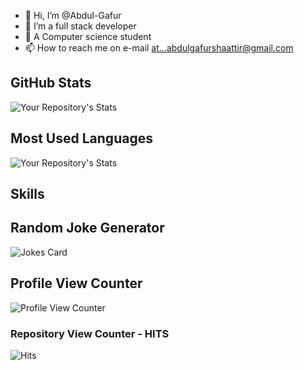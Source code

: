- 👋 Hi, I’m @Abdul-Gafur
- 👀 I’m a full stack developer
- 🌱 A Computer science student
- 📫 How to reach me on e-mail at...abdulgafurshaattir@gmail.com

<!---
Abdul-Gafur/Abdul-Gafur is a ✨ special ✨ repository because its `README.md` (this file) appears on your GitHub profile.
You can click the Preview link to take a look at your changes.
--->

## GitHub Stats

![Your Repository's Stats](https://github-readme-stats.vercel.app/api?username=Tanu-N-Prabhu&show_icons=true)

## Most Used Languages

![Your Repository's Stats](https://github-readme-stats.vercel.app/api/top-langs/?username=Tanu-N-Prabhu&theme=blue-green)

## Skills

<!-- [![My Skills](https://skillicons.dev/icons?i=js,html,css,javascript,c,c#,c++,bootstrap,tailwind,git,java,github,dotnet)](https://skillicons.dev) -->


## Random Joke Generator

![Jokes Card](https://readme-jokes.vercel.app/api)

## Profile View Counter

![Profile View Counter](https://komarev.com/ghpvc/?username=Tanu-N-Prabhu)

### Repository View Counter - HITS

![Hits](https://hitcounter.pythonanywhere.com/count/tag.svg?url=https://github.com/Tanu-N-Prabhu/Python)
